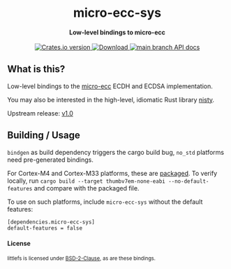 <h1 align="center">micro-ecc-sys</h1>
<div align="center">
 <strong>
   Low-level bindings to micro-ecc
 </strong>
</div>

<br />

<div align="center">
  <!-- Crates version -->
  <a href="https://crates.io/crates/micro-ecc-sys">
    <img src="https://img.shields.io/crates/v/micro-ecc-sys.svg?style=flat-square"
    alt="Crates.io version" />
  </a>
  <!-- Downloads -->
  <a href="https://crates.io/crates/micro-ecc-sys">
    <img src="https://img.shields.io/crates/d/micro-ecc-sys.svg?style=flat-square"
      alt="Download" />
  </a>
  <!-- API docs -->
  <a href="https://docs.rs/micro-ecc-sys">
    <img src="https://img.shields.io/badge/docs-latest-blue.svg?style=flat-square"
      alt="main branch API docs" />
  </a>
</div>

## What is this?

Low-level bindings to the [micro-ecc][micro-ecc] ECDH and ECDSA implementation.

You may also be interested in the high-level, idiomatic Rust library [nisty][nisty].

Upstream release: [v1.0][upstream-release]

[micro-ecc]: https://github.com/kmackay/micro-ecc
[nisty]: https://crates.io/crates/nisty
[upstream-release]: https://github.com/kmackay/micro-ecc/releases/tag/v1.0

## Building / Usage

`bindgen` as build dependency triggers the cargo build bug,
`no_std` platforms need pre-generated bindings.

For Cortex-M4 and Cortex-M33 platforms, these are [packaged][cortex-m4-bindings].
To verify locally, run `cargo build --target thumbv7em-none-eabi --no-default-features`
and compare with the packaged file.

To use on such platforms, include `micro-ecc-sys` without the default features:
```
[dependencies.micro-ecc-sys]
default-features = false
```

[cortex-m4-bindings]: https://github.com/nickray/micro-ecc-sys/blob/main/cortex-m4.bindings.rs


#### License

<sup>littlefs is licensed under [BSD-2-Clause][bsd-2-clause], as are these bindings.</sup>

[bsd-2-clause]: https://github.com/kmackay/micro-ecc/blob/master/LICENSE.txt
